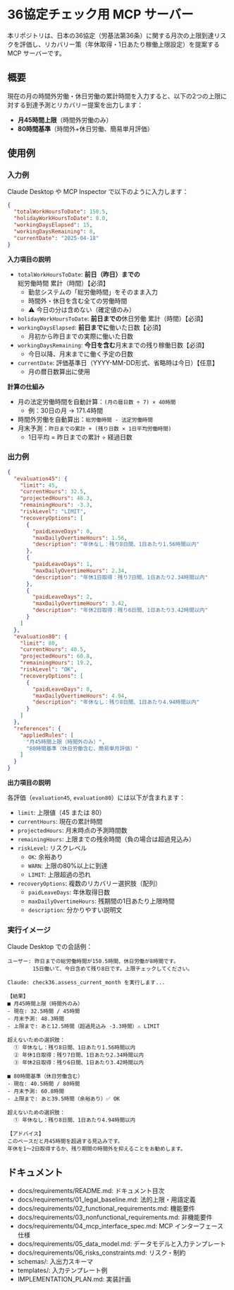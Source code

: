 # 36協定チェック用 MCP サーバー

本リポジトリは、日本の36協定（労基法第36条）に関する月次の上限到達リスクを評価し、リカバリー策（年休取得・1日あたり稼働上限設定）を提案する MCP サーバーです。

## 概要

現在の月の時間外労働・休日労働の累計時間を入力すると、以下の2つの上限に対する到達予測とリカバリー提案を出力します：
- **月45時間上限**（時間外労働のみ）
- **80時間基準**（時間外+休日労働、簡易単月評価）

## 使用例

### 入力例

Claude Desktop や MCP Inspector で以下のように入力します：

```json
{
  "totalWorkHoursToDate": 150.5,
  "holidayWorkHoursToDate": 8.0,
  "workingDaysElapsed": 15,
  "workingDaysRemaining": 8,
  "currentDate": "2025-04-18"
}
```

**入力項目の説明**
- `totalWorkHoursToDate`: **前日（昨日）までの**総労働時間 累計（時間）【必須】
  - 勤怠システムの「総労働時間」をそのまま入力
  - 時間外・休日を含む全ての労働時間
  - ⚠️ 今日の分は含めない（確定値のみ）
- `holidayWorkHoursToDate`: **前日までの**休日労働 累計（時間）【必須】
- `workingDaysElapsed`: **前日までに**働いた日数【必須】
  - 月初から昨日までの実際に働いた日数
- `workingDaysRemaining`: **今日を含む**月末までの残り稼働日数【必須】
  - 今日以降、月末までに働く予定の日数
- `currentDate`: 評価基準日（YYYY-MM-DD形式、省略時は今日）【任意】
  - 月の暦日数算出に使用

**計算の仕組み**
- 月の法定労働時間を自動計算：`(月の暦日数 ÷ 7) × 40時間`
  - 例：30日の月 → 171.4時間
- 時間外労働を自動算出：`総労働時間 - 法定労働時間`
- 月末予測：`昨日までの累計 + (残り日数 × 1日平均労働時間)`
  - 1日平均 = 昨日までの累計 ÷ 経過日数

### 出力例

```json
{
  "evaluation45": {
    "limit": 45,
    "currentHours": 32.5,
    "projectedHours": 48.3,
    "remainingHours": -3.3,
    "riskLevel": "LIMIT",
    "recoveryOptions": [
      {
        "paidLeaveDays": 0,
        "maxDailyOvertimeHours": 1.56,
        "description": "年休なし：残り8日間、1日あたり1.56時間以内"
      },
      {
        "paidLeaveDays": 1,
        "maxDailyOvertimeHours": 2.34,
        "description": "年休1日取得：残り7日間、1日あたり2.34時間以内"
      },
      {
        "paidLeaveDays": 2,
        "maxDailyOvertimeHours": 3.42,
        "description": "年休2日取得：残り6日間、1日あたり3.42時間以内"
      }
    ]
  },
  "evaluation80": {
    "limit": 80,
    "currentHours": 40.5,
    "projectedHours": 60.8,
    "remainingHours": 19.2,
    "riskLevel": "OK",
    "recoveryOptions": [
      {
        "paidLeaveDays": 0,
        "maxDailyOvertimeHours": 4.94,
        "description": "年休なし：残り8日間、1日あたり4.94時間以内"
      }
    ]
  },
  "references": {
    "appliedRules": [
      "月45時間上限（時間外のみ）",
      "80時間基準（休日労働含む、簡易単月評価）"
    ]
  }
}
```

**出力項目の説明**

各評価（`evaluation45`, `evaluation80`）には以下が含まれます：
- `limit`: 上限値（45 または 80）
- `currentHours`: 現在の累計時間
- `projectedHours`: 月末時点の予測時間数
- `remainingHours`: 上限までの残余時間（負の場合は超過見込み）
- `riskLevel`: リスクレベル
  - `OK`: 余裕あり
  - `WARN`: 上限の80%以上に到達
  - `LIMIT`: 上限超過の恐れ
- `recoveryOptions`: 複数のリカバリー選択肢（配列）
  - `paidLeaveDays`: 年休取得日数
  - `maxDailyOvertimeHours`: 残期間の1日あたり上限時間
  - `description`: 分かりやすい説明文

### 実行イメージ

Claude Desktop での会話例：

```
ユーザー: 昨日までの総労働時間が150.5時間、休日労働が8時間です。
        15日働いて、今日含めて残り8日です。上限チェックしてください。

Claude: check36.assess_current_month を実行します...

【結果】
■ 月45時間上限（時間外のみ）
- 現在: 32.5時間 / 45時間
- 月末予測: 48.3時間
- 上限まで: あと12.5時間（超過見込み -3.3時間）⚠️ LIMIT

超えないための選択肢：
  ① 年休なし：残り8日間、1日あたり1.56時間以内
  ② 年休1日取得：残り7日間、1日あたり2.34時間以内
  ③ 年休2日取得：残り6日間、1日あたり3.42時間以内

■ 80時間基準（休日労働含む）
- 現在: 40.5時間 / 80時間
- 月末予測: 60.8時間
- 上限まで: あと39.5時間（余裕あり）✅ OK

超えないための選択肢：
  ① 年休なし：残り8日間、1日あたり4.94時間以内

【アドバイス】
このペースだと月45時間を超過する見込みです。
年休を1〜2日取得するか、残り期間の時間外を抑えることをお勧めします。
```

## ドキュメント

- docs/requirements/README.md: ドキュメント目次
- docs/requirements/01_legal_baseline.md: 法的上限・用語定義
- docs/requirements/02_functional_requirements.md: 機能要件
- docs/requirements/03_nonfunctional_requirements.md: 非機能要件
- docs/requirements/04_mcp_interface_spec.md: MCP インターフェース仕様
- docs/requirements/05_data_model.md: データモデルと入力テンプレート
- docs/requirements/06_risks_constraints.md: リスク・制約
- schemas/: 入出力スキーマ
- templates/: 入力テンプレート例
- IMPLEMENTATION_PLAN.md: 実装計画
